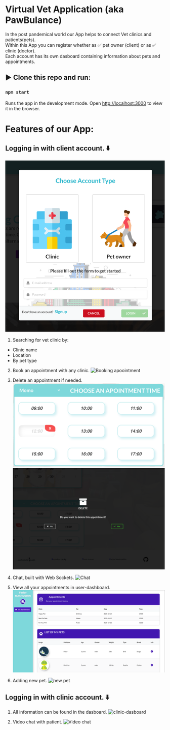 # Virtual Vet Application (aka PawBulance)

In the post pandemical world our App helps to connect Vet clinics and patients(pets). <br>
Within this App you can register whether as ✅ pet owner (client) or as ✅ clinic (doctor). <br>
Each account has its own dasboard containing information about pets and appointments.

## ▶️ Clone this repo and run:

### `npm start`

Runs the app in the development mode.
Open [http://localhost:3000](http://localhost:3000) to view it in the browser.

# Features of our App:

## Logging in with client account. ⬇️

![Client side](./DOCS/VET_ACCOUNTS.png)

1.  Searching for vet clinic by:

- Clinic name
- Location
- By pet type

2. Book an appointment with any clinic.
   ![Booking apoointment](./DOCS/VET_BOOK_APPT.gif)

3. Delete an appointment if needed.
   ![Delete appointment](./DOCS/VET_DELETE_APT.png)
   ![Delete appointment confirm](./DOCS/VET_DELETE_CONFIRM.png)

4. Chat, built with Web Sockets.
   ![Chat](./DOCS/VET_CHAT.gif)

5. View all your appointments in user-dashboard.
   ![user-dashboard](./DOCS/VET_USER_DASHBOARD.png)

6. Adding new pet.
   ![new pet](./DOCS/VET_ADD_PET.gif)

## Logging in with clinic account. ⬇️

1. All information can be found in the dasboard.
   ![clinic-dasboard](./DOCS/VET_CLINIC_DASHBOARD.gif)

2. Video chat with patient.
   ![Video chat](./DOCS/VET_VIDEO_CHAT.gif)
